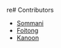 re# Contributors

- [Sommani](sommani@github.com)
- [Foitong](foitong.w@gmail.com)
- [Kanoon](kanoon.w@gmail.com)
